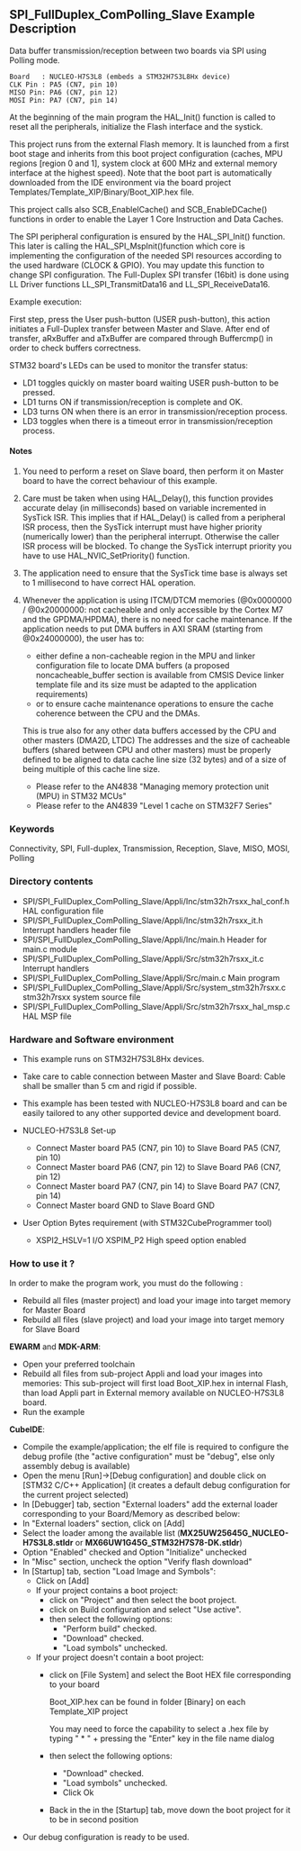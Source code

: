 ## <b>SPI_FullDuplex_ComPolling_Slave Example Description</b>

Data buffer transmission/reception between two boards via SPI using Polling mode.

	Board	: NUCLEO-H7S3L8 (embeds a STM32H7S3L8Hx device)
	CLK Pin	: PA5 (CN7, pin 10)
	MISO Pin: PA6 (CN7, pin 12)
	MOSI Pin: PA7 (CN7, pin 14)

At the beginning of the main program the HAL_Init() function is called to reset
all the peripherals, initialize the Flash interface and the systick.

This project runs from the external Flash memory. It is launched from a first boot stage and inherits from this boot project
configuration (caches, MPU regions [region 0 and 1], system clock at 600 MHz and external memory interface at the highest speed).
Note that the boot part is automatically downloaded from the IDE environment via the board project Templates/Template_XIP/Binary/Boot_XIP.hex file.

This project calls also SCB_EnableICache() and SCB_EnableDCache() functions in order to enable
the Layer 1 Core Instruction and Data Caches.

The SPI peripheral configuration is ensured by the HAL_SPI_Init() function.
This later is calling the HAL_SPI_MspInit()function which core is implementing
the configuration of the needed SPI resources according to the used hardware (CLOCK &
GPIO). You may update this function to change SPI configuration.
The Full-Duplex SPI transfer (16bit) is done using LL Driver functions
LL_SPI_TransmitData16 and LL_SPI_ReceiveData16.

Example execution:

First step, press the User push-button (USER push-button), this action initiates a Full-Duplex transfer
between Master and Slave.
After end of transfer, aRxBuffer and aTxBuffer are compared through Buffercmp() in order to
check buffers correctness.

STM32 board's LEDs can be used to monitor the transfer status:

 - LD1 toggles quickly on master board waiting USER push-button to be pressed.
 - LD1 turns ON if transmission/reception is complete and OK.
 - LD3 turns ON when there is an error in transmission/reception process.
 - LD3 toggles when there is a timeout error in transmission/reception process.

#### <b>Notes</b>

 1. You need to perform a reset on Slave board, then perform it on Master board
    to have the correct behaviour of this example.

 2. Care must be taken when using HAL_Delay(), this function provides accurate delay (in milliseconds)
    based on variable incremented in SysTick ISR. This implies that if HAL_Delay() is called from
    a peripheral ISR process, then the SysTick interrupt must have higher priority (numerically lower)
    than the peripheral interrupt. Otherwise the caller ISR process will be blocked.
    To change the SysTick interrupt priority you have to use HAL_NVIC_SetPriority() function.

 3. The application need to ensure that the SysTick time base is always set to 1 millisecond
    to have correct HAL operation.

 4. Whenever the application is using ITCM/DTCM memories (@0x0000000 / @0x20000000: not cacheable and only accessible
    by the Cortex M7 and the GPDMA/HPDMA), there is no need for cache maintenance.
    If the application needs to put DMA buffers in AXI SRAM (starting from @0x24000000), the user has to:
    - either define a non-cacheable region in the MPU and linker configuration file to locate DMA buffers
      (a proposed noncacheable_buffer section is available from CMSIS Device linker template file and its size must
      be adapted to the application requirements)
    - or to ensure cache maintenance operations to ensure the cache coherence between the CPU and the DMAs.

    This is true also for any other data buffers accessed by the CPU and other masters (DMA2D, LTDC)
    The addresses and the size of cacheable buffers (shared between CPU and other masters)
    must be properly defined to be aligned to data cache line size (32 bytes) and of a size of being multiple
    of this cache line size.
    - Please refer to the AN4838 "Managing memory protection unit (MPU) in STM32 MCUs"
    - Please refer to the AN4839 "Level 1 cache on STM32F7 Series"

### <b>Keywords</b>

Connectivity, SPI, Full-duplex, Transmission, Reception, Slave, MISO, MOSI, Polling

### <b>Directory contents</b>

  - SPI/SPI_FullDuplex_ComPolling_Slave/Appli/Inc/stm32h7rsxx_hal_conf.h    HAL configuration file
  - SPI/SPI_FullDuplex_ComPolling_Slave/Appli/Inc/stm32h7rsxx_it.h          Interrupt handlers header file
  - SPI/SPI_FullDuplex_ComPolling_Slave/Appli/Inc/main.h                    Header for main.c module
  - SPI/SPI_FullDuplex_ComPolling_Slave/Appli/Src/stm32h7rsxx_it.c          Interrupt handlers
  - SPI/SPI_FullDuplex_ComPolling_Slave/Appli/Src/main.c                    Main program
  - SPI/SPI_FullDuplex_ComPolling_Slave/Appli/Src/system_stm32h7rsxx.c      stm32h7rsxx system source file
  - SPI/SPI_FullDuplex_ComPolling_Slave/Appli/Src/stm32h7rsxx_hal_msp.c     HAL MSP file

### <b>Hardware and Software environment</b>

  - This example runs on STM32H7S3L8Hx devices.

  - Take care to cable connection between Master and Slave Board:
    Cable shall be smaller than 5 cm and rigid if possible.

  - This example has been tested with NUCLEO-H7S3L8 board and can be
    easily tailored to any other supported device and development board.

  - NUCLEO-H7S3L8 Set-up
    - Connect Master board PA5 (CN7, pin 10) to Slave Board PA5 (CN7, pin 10)
    - Connect Master board PA6 (CN7, pin 12) to Slave Board PA6 (CN7, pin 12)
    - Connect Master board PA7 (CN7, pin 14) to Slave Board PA7 (CN7, pin 14)
    - Connect Master board GND to Slave Board GND

  - User Option Bytes requirement (with STM32CubeProgrammer tool)

    - XSPI2_HSLV=1     I/O XSPIM_P2 High speed option enabled

### <b>How to use it ?</b>

In order to make the program work, you must do the following :

 - Rebuild all files (master project) and load your image into target memory for Master Board
 - Rebuild all files (slave project) and load your image into target memory for Slave Board

**EWARM** and **MDK-ARM**:

 - Open your preferred toolchain
 - Rebuild all files from sub-project Appli and load your images into memories: This sub-project will first load Boot_XIP.hex in internal Flash,
   than load Appli part in External memory available on NUCLEO-H7S3L8 board.
 - Run the example

**CubeIDE**:

 - Compile the example/application; the elf file is required to configure the debug profile (the "active configuration" must be "debug", else only assembly debug is available)
 - Open the menu [Run]->[Debug configuration] and double click on  [STM32 C/C++ Application] (it creates a default debug configuration for the current project selected)
 - In [Debugger] tab, section "External  loaders" add the external loader corresponding to your Board/Memory as described below:
 - In "External loaders" section, click on [Add]
 - Select the loader among the available list (**MX25UW25645G_NUCLEO-H7S3L8.stldr** or **MX66UW1G45G_STM32H7S78-DK.stldr**)
 - Option "Enabled" checked and Option "Initialize" unchecked
 - In "Misc" section, uncheck the option "Verify flash download"
 - In [Startup] tab, section "Load Image and Symbols":
   - Click on [Add]
   - If your project contains a boot project:
     - click on "Project" and then select the boot project.
     - click on Build configuration and select "Use active".
     - then select the following options:
       - "Perform build" checked.
       - "Download" checked.
       - "Load symbols" unchecked.
   - If your project doesn't contain a boot project:
     - click on [File System] and select the Boot HEX file corresponding to your board

        Boot_XIP.hex can be found in folder [Binary] on each Template_XIP project

        You may need to force the capability to select a .hex file by typing " * " + pressing the "Enter" key in the file name dialog

     - then select the following options:
       - "Download"      checked.
       - "Load symbols" unchecked.
       - Click Ok
     - Back in the in the [Startup] tab, move down the boot project for it to be in second position
 - Our debug configuration is ready to be used.

